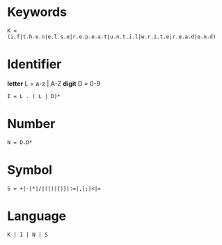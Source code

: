 # Keywords

    K = (i.f|t.h.e.n|e.l.s.e|r.e.p.e.a.t|u.n.t.i.l|w.r.i.t.e|r.e.a.d|e.n.d)

# Identifier

**letter**
L = a-z | A-Z
**digit**
D = 0-9

    I = L . ( L | D)*

# Number

    N = D.D*

# Symbol

    S = +|-|*|/|(|)|{|}|:=|,|;|<|=

# Language 

    K | I | N | S
